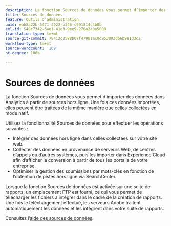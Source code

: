 ```yaml
---
description: La fonction Sources de données vous permet d’importer des données dans Analytics à partir de sources hors ligne. Une fois ces données importées, elles peuvent être traitées de la même manière que celles collectées en mode natif.
title: Sources de données
feature: Outils d’administration
uuid: eab8a22b-5471-4922-b246-c991814c4b8b
exl-id: 540c7342-64e1-41e3-9ee9-270a2a0a5008
translation-type: tm+mt
source-git-commit: 78412c2588b07f47981ac0d953893db6b9e1d3c2
workflow-type: tm+mt
source-wordcount: '169'
ht-degree: 100%

---
```


# Sources de données

La fonction Sources de données vous permet d’importer des données dans Analytics à partir de sources hors ligne. Une fois ces données importées, elles peuvent être traitées de la même manière que celles collectées en mode natif.

Utilisez la fonctionnalité Sources de données pour effectuer les opérations suivantes :

* Intégrer des données hors ligne dans celles collectées sur votre site web.
* Collecter des données en provenance de serveurs Web, de centres d’appels ou d’autres systèmes, puis les importer dans Experience Cloud afin d’afficher la conversion à partir de tous les portails de votre entreprise.
* Optimiser la gestion des soumissions par mots-clés en fonction de l’obtention de pistes hors ligne via SearchCenter.

Lorsque la fonction Sources de données est activée sur une suite de rapports, un emplacement FTP est fourni, ce qui vous permet de télécharger les fichiers à intégrer dans le cadre de la création de rapports. Une fois le téléchargement effectué, les serveurs Adobe traitent automatiquement les données et les intègrent dans votre suite de rapports.

Consultez l’[aide des sources de données](https://docs.adobe.com/content/help/fr-FR/analytics/import/data-sources/datasrc-home.html).
